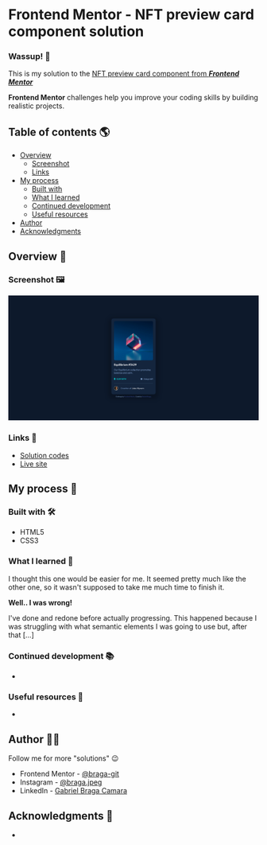 # Frontend Mentor - NFT preview card component solution

### Wassup! :call_me_hand:

This is my solution to the [NFT preview card component from ***Frontend Mentor***](https://www.frontendmentor.io/challenges/nft-preview-card-component-SbdUL_w0U)

**Frontend Mentor** challenges help you improve your coding skills by building realistic projects.

## Table of contents :earth_americas:

- [Overview](#overview-bookmark_tabs)
  - [Screenshot](#screenshot-framed_picture)
  - [Links](#links-link)
- [My process](#my-process-footprints)
  - [Built with](#built-with-hammer_and_wrench)
  - [What I learned](#what-i-learned-brain)
  - [Continued development](#continued-development-books)
  - [Useful resources](#useful-resources-mag_right)
- [Author](#author-raising_hand_man)
- [Acknowledgments](#acknowledgments-pray)

## Overview :bookmark_tabs:

### Screenshot :framed_picture:

![My solution](https://github.com/braga-git/frontendmentor-nft-previewcard-component/blob/main/design/mydesign.png)

### Links :link:

- [Solution codes](https://github.com/braga-git/frontendmentor-nft-previewcard-component)
- [Live site](https://braga-git.github.io/frontendmentor-nft-previewcard-component/)

## My process :footprints: 

### Built with :hammer_and_wrench:

- HTML5
- CSS3

### What I learned :brain:

I thought this one would be easier for me. It seemed pretty much like the other one, so it wasn't supposed to take me much time to finish it.

**Well.. I was wrong!**

I've done and redone before actually progressing. This happened because I was struggling with what semantic elements I was going to use but, after that [...]

### Continued development :books:

-

### Useful resources :mag_right:

-

## Author :raising_hand_man:

Follow me for more "solutions" :wink: 

- Frontend Mentor - [@braga-git](https://www.frontendmentor.io/profile/braga-git)
- Instagram - [@braga.jpeg](https://www.instagram.com/braga.jpeg/)
- LinkedIn - [Gabriel Braga Camara](https://www.linkedin.com/in/gabrielbragacamara/)

## Acknowledgments :pray:

-
